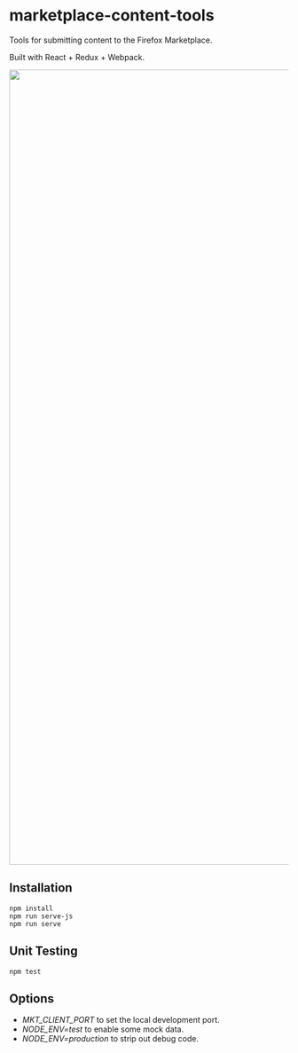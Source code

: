 # marketplace-content-tools

Tools for submitting content to the Firefox Marketplace.

Built with React + Redux + Webpack.

<img width="1434" src="https://cloud.githubusercontent.com/assets/674727/10799459/2be541f2-7d6a-11e5-953c-75c6b630091b.png">

## Installation

    npm install
    npm run serve-js
    npm run serve

## Unit Testing

    npm test

## Options

- *MKT_CLIENT_PORT* to set the local development port.
- *NODE_ENV=test* to enable some mock data.
- *NODE_ENV=production* to strip out debug code.
